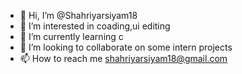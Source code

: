 - 👋 Hi, I’m @Shahriyarsiyam18
- 👀 I’m interested in coading,ui editing
- 🌱 I’m currently learning c
- 💞️ I’m looking to collaborate on some intern projects
- 📫 How to reach me shahriyarsiyam18@gmail.com

<!---
Shahriyarsiyam18/Shahriyarsiyam18 is a ✨ special ✨ repository because its `README.md` (this file) appears on your GitHub profile.
You can click the Preview link to take a look at your changes.
--->
